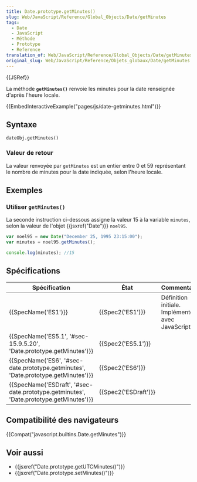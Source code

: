 ```yaml
---
title: Date.prototype.getMinutes()
slug: Web/JavaScript/Reference/Global_Objects/Date/getMinutes
tags:
  - Date
  - JavaScript
  - Méthode
  - Prototype
  - Reference
translation_of: Web/JavaScript/Reference/Global_Objects/Date/getMinutes
original_slug: Web/JavaScript/Reference/Objets_globaux/Date/getMinutes
---
```

{{JSRef}}

La méthode **`getMinutes()`** renvoie les minutes pour la date renseignée d'après l'heure locale.

{{EmbedInteractiveExample("pages/js/date-getminutes.html")}}

## Syntaxe

    dateObj.getMinutes()

### Valeur de retour

La valeur renvoyée par `getMinutes` est un entier entre 0 et 59 représentant le nombre de minutes pour la date indiquée, selon l'heure locale.

## Exemples

### Utiliser `getMinutes()`

La seconde instruction ci-dessous assigne la valeur 15 à la variable `minutes`, selon la valeur de l'objet {{jsxref("Date")}} `noel95`.

```js
var noel95 = new Date("December 25, 1995 23:15:00");
var minutes = noel95.getMinutes();

console.log(minutes); //15
```

## Spécifications

| Spécification                                                                                                        | État                         | Commentaires                                          |
| -------------------------------------------------------------------------------------------------------------------- | ---------------------------- | ----------------------------------------------------- |
| {{SpecName('ES1')}}                                                                                             | {{Spec2('ES1')}}         | Définition initiale. Implémentée avec JavaScript 1.0. |
| {{SpecName('ES5.1', '#sec-15.9.5.20', 'Date.prototype.getMinutes')}}                         | {{Spec2('ES5.1')}}     |                                                       |
| {{SpecName('ES6', '#sec-date.prototype.getminutes', 'Date.prototype.getMinutes')}}         | {{Spec2('ES6')}}         |                                                       |
| {{SpecName('ESDraft', '#sec-date.prototype.getminutes', 'Date.prototype.getMinutes')}} | {{Spec2('ESDraft')}} |                                                       |

## Compatibilité des navigateurs

{{Compat("javascript.builtins.Date.getMinutes")}}

## Voir aussi

- {{jsxref("Date.prototype.getUTCMinutes()")}}
- {{jsxref("Date.prototype.setMinutes()")}}
